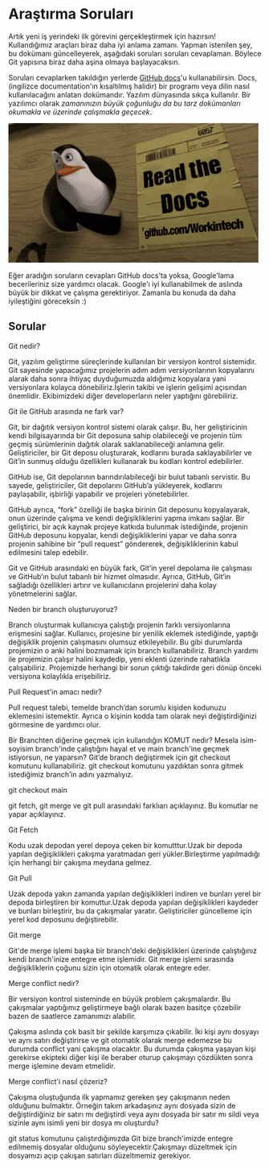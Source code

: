# Araştırma Soruları

Artık yeni iş yerindeki ilk görevini gerçekleştirmek için hazırsın! Kullandığımız araçları biraz daha iyi anlama zamanı. Yapman istenilen şey, bu dokümanı güncelleyerek, aşağıdaki soruları soruları cevaplaman. Böylece Git yapısına biraz daha aşina olmaya başlayacaksın.

Soruları cevaplarken takıldığın yerlerde [GitHub docs](https://docs.github.com/en)'u kullanabilirsin. Docs, (ingilizce documentation'ın kısaltılmış halidir) bir programı veya dilin nasıl kullanılacağını anlatan dokümandır. Yazılım dünyasında sıkça kullanılır. Bir yazılımcı olarak _zamanınızın büyük çoğunluğu da bu tarz dokümanları okumakla ve üzerinde çalışmakla geçecek_.

![READ THE DOCS](https://github.com/Workintech/FSWeb-S1G1-Projesi-Web-Development-Projesi-icin-Git/blob/main/read-the-docs-wit.gif?raw=true)

Eğer aradığın soruların cevapları GitHub docs'ta yoksa, Google'lama becerileriniz size yardımcı olacak. Google'ı iyi kullanabilmek de aslında büyük bir dikkat ve çalışma gerektiriyor. Zamanla bu konuda da daha iyileştiğini göreceksin :)

## Sorular


Git nedir?

Git, yazılım geliştirme süreçlerinde kullanılan bir versiyon kontrol sistemidir. Git sayesinde yapacağımız projelerin adım adım versiyonlarının kopyalarını alarak daha sonra ihtiyaç duyduğumuzda aldığımız kopyalara yani versiyonlara kolayca dönebiliriz.İşlerin takibi ve işlerin gelişimi açısından önemlidir. Ekibimizdeki diğer developerların neler yaptığını görebiliriz.

Git ile GitHub arasında ne fark var?

Git, bir dağıtık versiyon kontrol sistemi olarak çalışır. Bu, her geliştiricinin kendi bilgisayarında bir Git deposuna sahip olabileceği ve projenin tüm geçmiş sürümlerinin dağıtık olarak saklanabileceği anlamına gelir. Geliştiriciler, bir Git deposu oluşturarak, kodlarını burada saklayabilirler ve Git’in sunmuş olduğu özellikleri kullanarak bu kodları kontrol edebilirler.

GitHub ise, Git depolarının barındırılabileceği bir bulut tabanlı servistir. Bu sayede, geliştiriciler, Git depolarını GitHub’a yükleyerek, kodlarını paylaşabilir, işbirliği yapabilir ve projeleri yönetebilirler.

GitHub ayrıca, “fork” özelliği ile başka birinin Git deposunu kopyalayarak, onun üzerinde çalışma ve kendi değişikliklerini yapma imkanı sağlar. Bir geliştirici, bir açık kaynak projeye katkıda bulunmak istediğinde, projenin GitHub deposunu kopyalar, kendi değişikliklerini yapar ve daha sonra projenin sahibine bir “pull request” göndererek, değişikliklerinin kabul edilmesini talep edebilir.

Git ve GitHub arasındaki en büyük fark, Git’in yerel depolama ile çalışması ve GitHub’ın bulut tabanlı bir hizmet olmasıdır. Ayrıca, GitHub, Git’in sağladığı özellikleri artırır ve kullanıcıların projelerini daha kolay yönetmelerini sağlar.

Neden bir branch oluşturuyoruz?

Branch oluşturmak kullanıcıya çalıştığı projenin farklı versiyonlarına erişmesini sağlar. Kullanıcı, projesine bir yenilik eklemek istediğinde, yaptığı değişiklik projenin çalışmasını olumsuz etkileyebilir. Bu gibi durumlarda projemizin o anki halini bozmamak için branch kullanabiliriz. Branch yardımı ile projemizin çalışır halini kaydedip, yeni eklenti üzerinde rahatlıkla çalışabiliriz. Projemizde herhangi bir sorun çıktığı takdirde geri dönüp önceki versiyona kolaylıkla erişebiliriz.

Pull Request'in amacı nedir?

Pull request talebi, temelde branch’dan sorumlu kişiden kodunuzu eklemesini istemektir. Ayrıca o kişinin kodda tam olarak neyi değiştirdiğinizi görmesine de yardımcı olur.

Bir Branchten diğerine geçmek için kullandığın KOMUT nedir? Mesela isim-soyisim branch'inde çalıştığını hayal et ve main branch'ine geçmek istiyorsun, ne yaparsın?
Git’de branch değiştirmek için git checkout komutunu kullanabiliriz. git checkout komutunu yazdıktan sonra gitmek istediğimiz branch’in adını yazmalıyız.

git checkout main

git fetch, git merge ve git pull arasındaki farklıarı açıklayınız. Bu komutlar ne yapar açıklayınız.

Git Fetch

Kodu uzak depodan yerel depoya çeken bir komutttur.Uzak bir depoda yapılan değişiklikleri çakışma yaratmadan geri yükler.Birleştirme yapılmadığı için herhangi bir çakışma meydana gelmez.

Git Pull

Uzak depoda yakın zamanda yapılan değişiklikleri indiren ve bunları yerel bir depoda birleştiren bir komuttur.Uzak depoda yapılan değişiklikleri kaydeder ve bunları birleştirir, bu da çakışmalar yaratır. Geliştiriciler güncelleme için yerel kod deposunu değiştirebilir.

Git merge

Git'de merge işlemi başka bir branch'deki değişiklikleri üzerinde çalıştığınız kendi branch'inize entegre etme işlemidir. Git merge işlemi sırasında değişikliklerin çoğunu sizin için otomatik olarak entegre eder.

Merge conflict nedir?

Bir versiyon kontrol sisteminde en büyük problem çakışmalardır. Bu çakışmalar yaptığımız geliştirmeye bağlı olarak bazen basitçe çözebilir bazen de saatlerce zamanımızı alabilir.

Çakışma aslında çok basit bir şekilde karşımıza çıkabilir. İki kişi aynı dosyayı ve aynı satırı değiştirirse ve git otomatik olarak merge edemezse bu durumda conflict yani çakışma olacaktır. Bu durumda çakışma yaşayan kişi gerekirse ekipteki diğer kişi ile beraber oturup çakışmayı çözdükten sonra merge işlemine devam etmelidir.

Merge conflict'i nasıl çözeriz?

Çakışma oluştuğunda ilk yapmamız gereken şey çakışmanın neden olduğunu bulmaktır. Örneğin takım arkadaşınız aynı dosyada sizin de değiştirdiğiniz bir satırı mı değiştirdi veya aynı dosyada bir satır mı sildi veya sizinle aynı isimli yeni bir dosya mı oluşturdu?

git status komutunu çalıştırdığımızda Git bize branch'imizde entegre edilmemiş dosyalar olduğunu söyleyecektir.Çakışmayı düzeltmek için dosyamızı açıp çakışan satırları düzeltmemiz gerekiyor.